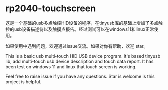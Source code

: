 # rp2040-touchscreen
这是一个基础的usb多点触控HID设备的程序，在tinyusb库的基础上增加了多点触控的usb设备描述符以及触摸点报告。经过测试可以在windows11和linux正常使用。

如果使用中遇到问题，欢迎通过issue交流。如果对你有帮助，欢迎 star。

This is a basic usb multi-touch HID USB device program. It's based tinyusb lib, add multi-touch usb device description and touch data report. It has been test on windows 11 and linux that touch screen is working.

Feel free to raise issue if you have any questions. Star is welcome is this project is helpful.
